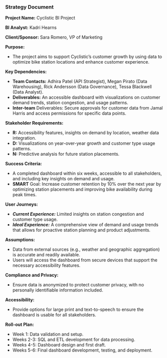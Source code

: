 ### **Strategy Document**

**Project Name:** Cyclistic BI Project

**BI Analyst:** Kadri Hearns

**Client/Sponsor:** Sara Romero, VP of Marketing

**Purpose:**
- The project aims to support Cyclistic’s customer growth by using data to optimize bike station locations and enhance customer experience.

**Key Dependencies:**
- **Team Contacts:** Adhira Patel (API Strategist), Megan Pirato (Data Warehousing), Rick Andersson (Data Governance), Tessa Blackwell (Data Analyst).
- **Deliverables:** An accessible dashboard with visualizations on customer demand trends, station congestion, and usage patterns.
- **Inter-team** Deliverables: Secure approvals for customer data from Jamal Harris and access permissions for specific data points.
  
**Stakeholder Requirements:**
- **R:** Accessibility features, insights on demand by location, weather data integration.
- **D:** Visualizations on year-over-year growth and customer type usage patterns.
- **N:** Predictive analysis for future station placements.
  
**Success Criteria:**
- A completed dashboard within six weeks, accessible to all stakeholders, and including key insights on demand and usage.
- **SMART** Goal: Increase customer retention by 10% over the next year by optimizing station placements and improving bike availability during peak times.
  
**User Journeys:**
- ***Current Experience:*** Limited insights on station congestion and customer type usage.
- ***Ideal Experience:*** A comprehensive view of demand and usage trends that allows for proactive station planning and product adjustments.
  
**Assumptions:**
- Data from external sources (e.g., weather and geographic aggregation) is accurate and readily available.
- Users will access the dashboard from secure devices that support the necessary accessibility features.
  
**Compliance and Privacy:**
- Ensure data is anonymized to protect customer privacy, with no personally identifiable information included.
  
**Accessibility:**
- Provide options for large print and text-to-speech to ensure the dashboard is usable for all stakeholders.
  
**Roll-out Plan:**
- Week 1: Data validation and setup.
- Weeks 2-3: SQL and ETL development for data processing.
- Weeks 4-5: Dashboard design and first draft.
- Weeks 5-6: Final dashboard development, testing, and deployment.
